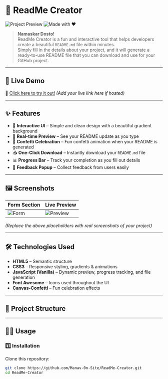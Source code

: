 # 📄 ReadMe Creator

![Project Preview](https://img.shields.io/badge/README-Generator-purple?style=for-the-badge&logo=markdown)
![Made with ❤️](https://img.shields.io/badge/Made%20with-%E2%9D%A4%EF%B8%8F-ff69b4?style=for-the-badge)

> **Namaskar Dosto!**  
> ReadMe Creator is a fun and interactive tool that helps developers create a beautiful `README.md` file within minutes.  
> Simply fill in the details about your project, and it will generate a ready-to-use README file that you can download and use for your GitHub project.

---

## 🚀 Live Demo
🔗 [Click here to try it out!](#) *(Add your live link here if hosted)*  

---

## ✨ Features
- 🎨 **Interactive UI** – Simple and clean design with a beautiful gradient background  
- 📝 **Real-time Preview** – See your README update as you type  
- 🎉 **Confetti Celebration** – Fun confetti animation when your README is generated  
- 📥 **One-Click Download** – Instantly download your `README.md` file  
- 📊 **Progress Bar** – Track your completion as you fill out details  
- 💬 **Feedback Popup** – Collect feedback from users easily  

---

## 🖼️ Screenshots
| Form Section | Live Preview |
|-------------|-------------|
| ![Form](https://via.placeholder.com/400x250.png?text=Form+Screenshot) | ![Preview](https://via.placeholder.com/400x250.png?text=Preview+Screenshot) |

*(Replace the above placeholders with real screenshots of your project)*

---

## 🛠️ Technologies Used
- **HTML5** – Semantic structure  
- **CSS3** – Responsive styling, gradients & animations  
- **JavaScript (Vanilla)** – Dynamic preview, progress tracking, and file generation  
- **Font Awesome** – Icons used throughout the UI  
- **Canvas-Confetti** – Fun celebration effects  

---

## 📂 Project Structure

---

## 🧑‍💻 Usage

### 1️⃣ Installation
Clone this repository:
```bash
git clone https://github.com/Manav-0n-Site/ReadMe-Creator.git
cd ReadMe-Creator

